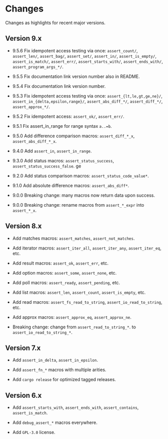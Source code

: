 # Changes

Changes as highlights for recent major versions.


## Version 9.x

* 9.5.6 Fix idempotent access testing via once: `assert_count/`, `assert_len/`, `assert_bag/`, `assert_set/`, `assert_in/`, `assert_is_empty/`, `assert_is_match/`, `assert_err/`, `assert_starts_with/`, `assert_ends_with/`,
`assert_program_args_*/`.

* 9.5.5 Fix documentation link version number also in README.

* 9.5.4 Fix documentation link version number.

* 9.5.3 Fix idempotent access testing via once: `assert_{lt,le,gt,ge,ne}/`, `assert_in_{delta,epsilon,range}/`, `assert_abs_diff_*/`, `assert_diff_*/`, `assert_approx_*/`.

* 9.5.2 Fix idempotent access: `assert_ok/`, `assert_err/`.

* 9.5.1 Fix assert_in_range for range syntax `a..=b`.

* 9.5.0 Add difference comparison macros: `assert_diff_*_x`, `assert_abs_diff_*_x`.

* 9.4.0 Add `assert_in`, `assert_in_range`.

* 9.3.0 Add status macros: `assert_status_success`,  `assert_status_success_false`.
ge

* 9.2.0 Add status comparison macros: `assert_status_code_value*`.

* 9.1.0 Add absolute difference macros: `assert_abs_diff*`.

* 9.0.0 Breaking change: many macros now return data upon success.

* 9.0.0 Breaking change: rename macros from `assert_*_expr` into `assert_*_x`.


## Version 8.x

* Add matches macros: `assert_matches`, `assert_not_matches`.

* Add iterator macros: `assert_iter_all`, `assert_iter_any`, `assert_iter_eq`, etc.

* Add result macros: `assert_ok`, `assert_err`, etc.

* Add option macros: `assert_some`, `assert_none`, etc.

* Add poll macros: `assert_ready`, `assert_pending`, etc.

* Add list macros: `assert_len`, `assert_count`, `assert_is_empty`, etc.

* Add read macros: `assert_fs_read_to_string`, `assert_io_read_to_string`, etc.

* Add approx macros: `assert_approx_eq`, `assert_approx_ne`.

* Breaking change: change from `assert_read_to_string_*`. to `assert_io_read_to_string_*`.


## Version 7.x

* Add `assert_in_delta`, `assert_in_epsilon`.

* Add `assert_fn_*` macros with multiple arities.

* Add `cargo release` for optimized tagged releases.


## Version 6.x

* Add `assert_starts_with`, `assert_ends_with`, `assert_contains`, `assert_is_match`.

* Add `debug_assert_*` macros everywhere.

* Add `GPL-3.0` license.
